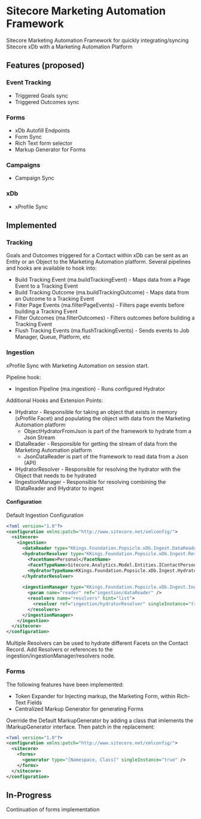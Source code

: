 # Sitecore Marketing Automation Framework
Sitecore Marketing Automation Framework for quickly integrating/syncing 
Sitecore xDb with a Marketing Automation Platform

## Features (proposed)

### Event Tracking
 - Triggered Goals sync
 - Triggered Outcomes sync

### Forms

- xDb Autofill Endpoints
- Form Sync
- Rich Text form selector
- Markup Generator for Forms

### Campaigns

- Campaign Sync

### xDb

- xProfile Sync

## Implemented

### Tracking
Goals and Outcomes triggered for a Contact within xDb can be sent as an Entity or an Object to the Marketing Automation platform. Several 
pipelines and hooks are available to hook into:

- Build Tracking Event (ma.buildTrackingEvent) - Maps data from a Page Event to a Tracking Event
- Build Tracking Outcome (ma.buildTrackingOutcome) - Maps data from an Outcome to a Tracking Event
- Filter Page Events (ma.filterPageEvents) - Filters page events before building a Tracking Event
- Filter Outcomes (ma.filterOutcomes) - Filters outcomes before building a Tracking Event
- Flush Tracking Events (ma.flushTrackingEvents) - Sends events to Job Manager, Queue, Platform, etc

### Ingestion

xProfile Sync with Marketing Automation on session start.

Pipeline hook:

- Ingestion Pipeline (ma.ingestion) - Runs configured Hydrator

Additional Hooks and Extension Points:

- IHydrator - Responsible for taking an object that exists in memory (xProfile Facet) and populating the object with data from the Marketing Automation platform
  - ObjectHydratorFromJson is part of the framework to hydrate from a Json Stream
- IDataReader - Responsible for getting the stream of data from the Marketing Automation platform
  - JsonDataReader is part of the framework to read data from a Json (API)
- IHydratorResolver - Responsible for resolving the hydrator with the Object that needs to be hydrated
- IIngestionManager - Responsible for resolving combining the IDataReader and IHydrator to ingest

#### Configuration 

Default Ingestion Configuration

```xml
<?xml version="1.0"?>
<configuration xmlns:patch="http://www.sitecore.net/xmlconfig/">
  <sitecore>
    <ingestion>
      <dataReader type="KKings.Foundation.Popsicle.xDb.Ingest.DataReader.DefaultDataReader, KKings.Foundation.Popsicle" />
      <hydratorResolver type="KKings.Foundation.Popsicle.xDb.Ingest.Resolvers.DefaultHydratorResolver, KKings.Foundation.Popsicle">
        <FacetName>Personal</FacetName>
        <FacetTypeName>Sitecore.Analytics.Model.Entities.IContactPersonalInfo, Sitecore.Analytics.Model</FacetTypeName>
        <HydratorTypeName>KKings.Foundation.Popsicle.xDb.Ingest.Hydrators.ObjectHydratorFromJson, KKings.Foundation.Popsicle</HydratorTypeName>
      </hydratorResolver>
      
      <ingestionManager type="KKings.Foundation.Popsicle.xDb.Ingest.IngestionManager,KKings.Foundation.Popsicle">
        <param name="reader" ref="ingestion/dataReader" />
        <resolvers name="resolvers" hint="list">
          <resolver ref="ingestion/hydratorResolver" singleInstance="true"/>
        </resolvers>
      </ingestionManager>
    </ingestion>
  </sitecore>
</configuration>
```

Multiple Resolvers can be used to hydrate different Facets on the Contact Record. Add Resolvers or references to the ingestion/ingestionManager/resolvers node.

### Forms

The following features have been implemented:

- Token Expander for Injecting markup, the Marketing Form, within Rich-Text Fields 
- Centralized Markup Generator for generating Forms

Override the Default MarkupGenerator by adding a class that imlements the IMarkupGenerator interface. Then patch in the replacement:

```xml
<?xml version="1.0"?>
<configuration xmlns:patch="http://www.sitecore.net/xmlconfig/">
  <sitecore>
    <forms>
      <generator type="[Namespace, Class]" singleInstance="true" />
    </forms>
  </sitecore>
</configuration>
```

## In-Progress

Continuation of forms implementation

